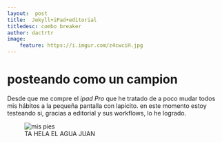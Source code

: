 ```yaml
---
layout:  post
title:  Jekyll+iPad+editorial
titledesc: combo breaker
author: dactrtr
image:
    feature: https://i.imgur.com/z4cwciH.jpg
---
```


# posteando como un campion

Desde que me compre el *ipad Pro* que he tratado de a poco mudar todos mis hábitos a la pequeña pantalla con lapicito. en este momento estoy testeando si, gracias a editorial y sus workflows, lo he logrado.

<figure class="figimg">
	<img src="https://i.imgur.com/v7gT2rE.gif" alt ="mis pies">
<figcaption>
TA HELA EL AGUA JUAN
</figcaption>
</figure>
